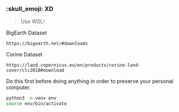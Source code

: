 ### :skull_emoji: XD

> Use WSL!

BigEarth Dataset

`https://bigearth.net/#downloads`

Corine Dataset

`https://land.copernicus.eu/en/products/corine-land-cover/clc2018#download`

Do this first before doing anything in order to preserve your personal computer.

```bash
python3 -m venv env
source env/bin/activate
```